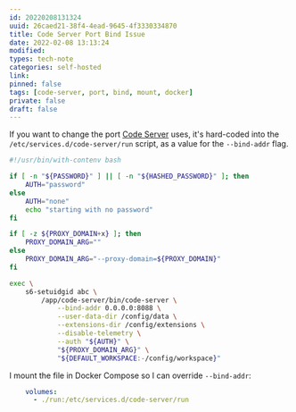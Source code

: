 ```yaml
---
id: 20220208131324
uuid: 26caed21-38f4-4ead-9645-4f3330334870
title: Code Server Port Bind Issue
date: 2022-02-08 13:13:24
modified: 
types: tech-note
categories: self-hosted
link: 
pinned: false
tags: [code-server, port, bind, mount, docker]
private: false
draft: false
---
```


If you want to change the port [Code Server](https://github.com/coder/code-server) uses, it's hard-coded into the `/etc/services.d/code-server/run` script, as a value for the `--bind-addr` flag.

```sh
#!/usr/bin/with-contenv bash

if [ -n "${PASSWORD}" ] || [ -n "${HASHED_PASSWORD}" ]; then
    AUTH="password"
else
    AUTH="none"
    echo "starting with no password"
fi

if [ -z ${PROXY_DOMAIN+x} ]; then
    PROXY_DOMAIN_ARG=""
else
    PROXY_DOMAIN_ARG="--proxy-domain=${PROXY_DOMAIN}"
fi

exec \
    s6-setuidgid abc \
        /app/code-server/bin/code-server \
            --bind-addr 0.0.0.0:8088 \
            --user-data-dir /config/data \
            --extensions-dir /config/extensions \
            --disable-telemetry \
            --auth "${AUTH}" \
            "${PROXY_DOMAIN_ARG}" \
            "${DEFAULT_WORKSPACE:-/config/workspace}"
```

I mount the file in Docker Compose so I can override `--bind-addr`:

```yml
    volumes:
      - ./run:/etc/services.d/code-server/run
```

